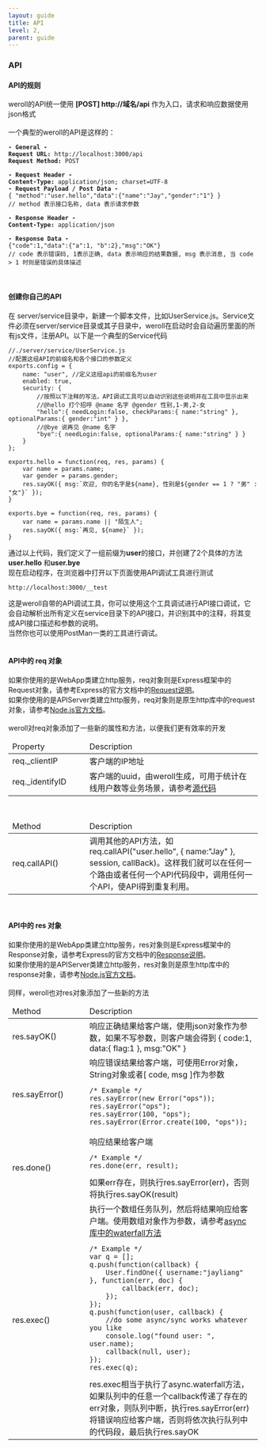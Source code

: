 ```yaml
---
layout: guide
title: API
level: 2,
parent: guide
---
```


<h3>API</h3>
<h4>API的规则</h4>
weroll的API统一使用 <b>[POST] http://域名/api</b> 作为入口，请求和响应数据使用json格式
<br>
<br>
一个典型的weroll的API是这样的：
<pre><code class="javascript"><b>- General -</b>
<b>Request URL:</b> http://localhost:3000/api
<b>Request Method:</b> POST<br>
<b>- Request Header -</b>
<b>Content-Type:</b> application/json; charset=UTF-8
<b>- Request Payload / Post Data -</b>
{ "method":"user.hello","data":{"name":"Jay","gender":"1"} }
// method 表示接口名称, data 表示请求参数<br>
<b>- Response Header -</b>
<b>Content-Type:</b> application/json<br>
<b>- Response Data -</b>
{"code":1,"data":{"a":1, "b":2},"msg":"OK"}
// code 表示错误码, 1表示正确, data 表示响应的结果数据, msg 表示消息, 当 code > 1 时则是错误的具体描述</code></pre>
<br>
<h4>创建你自己的API</h4>
在 server/service目录中，新建一个脚本文件，比如UserService.js。Service文件必须在server/service目录或其子目录中，weroll在启动时会自动遍历里面的所有js文件，注册API。以下是一个典型的Service代码
<pre><code class="javascript">//./server/service/UserService.js
//配置这组API的前缀名和各个接口的参数定义
exports.config = {
    name: "user", //定义这组api的前缀名为user
    enabled: true,
    security: {
        //按照以下注释的写法，API调试工具可以自动识别这些说明并在工具中显示出来
        //@hello 打个招呼 @name 名字 @gender 性别,1-男,2-女
        "hello":{ needLogin:false, checkParams:{ name:"string" }, optionalParams:{ gender:"int" } },
        //@bye 说再见 @name 名字
        "bye":{ needLogin:false, optionalParams:{ name:"string" } }
    }
};<br>
exports.hello = function(req, res, params) {
    var name = params.name;
    var gender = params.gender;
    res.sayOK({ msg:&#96;欢迎, 你的名字是${name}, 性别是${gender == 1 ? "男" : "女"}&#96; });
}<br>
exports.bye = function(req, res, params) {
    var name = params.name || "陌生人";
    res.sayOK({ msg:&#96;再见, ${name}&#96; });
}</code></pre>

通过以上代码，我们定义了一组前缀为<b>user</b>的接口，并创建了2个具体的方法 <b>user.hello</b> 和<b>user.bye</b><br>
现在启动程序，在浏览器中打开以下页面使用API调试工具进行测试
<pre><code class="html">http://localhost:3000/__test</code></pre>
这是weroll自带的API调试工具，你可以使用这个工具调试进行API接口调试，它会自动解析出所有定义在service目录下的API接口，并识别其中的注释，将其变成API接口描述和参数的说明。<br>
当然你也可以使用PostMan一类的工具进行调试。
<br>
<br>

<h4>API中的 req 对象</h4>
如果你使用的是WebApp类建立http服务，req对象则是Express框架中的Request对象，请参考Express的官方文档中的<a href="http://expressjs.com/en/4x/api.html#req" target="_blank">Request说明</a>。
<br>
如果你使用的是APIServer类建立http服务，req对象则是原生http库中的request对象，请参考<a href="https://nodejs.org/api/http.html#http_class_http_clientrequest" target="_blank">Node.js官方文档</a>。
<br>
<br>
weroll对req对象添加了一些新的属性和方法，以便我们更有效率的开发<br>
<table>
    <thead>
        <tr>
            <td style="width:140px;">Property</td>
            <td>Description</td>
        </tr>
    </thead>
    <tbody>
        <tr>
            <td>req._clientIP </td>
            <td style="text-align:left;">客户端的IP地址</td>
        </tr>
        <tr>
            <td>req._identifyID </td>
            <td style="text-align:left;">客户端的uuid，由weroll生成，可用于统计在线用户数等业务场景，请参考<a href="https://github.com/jayliang701/weroll/blob/master/web/WebRequestPreprocess.js#L153" target="_blank">源代码</a></td>
        </tr>
    </tbody>
</table>
<br>
<table>
    <thead>
        <tr>
            <td style="width:140px;">Method</td>
            <td>Description</td>
        </tr>
    </thead>
    <tbody>
        <tr>
            <td>req.callAPI()</td>
            <td style="text-align:left;">调用其他的API方法，如 req.callAPI("user.hello", { name:"Jay" }, session, callBack)。这样我们就可以在任何一个路由或者任何一个API代码段中，调用任何一个API，使API得到重复利用。</td>
        </tr>
    </tbody>
</table>


<br>
<h4>API中的 res 对象</h4>
如果你使用的是WebApp类建立http服务，res对象则是Express框架中的Response对象，请参考Express的官方文档中的<a href="http://expressjs.com/en/4x/api.html#res" target="_blank">Response说明</a>。
<br>
如果你使用的是APIServer类建立http服务，res对象则是原生http库中的response对象，请参考<a href="https://nodejs.org/api/http.html#http_class_http_serverresponse" target="_blank">Node.js官方文档</a>。
<br>
<br>
同样，weroll也对res对象添加了一些新的方法
<br>
<table>
    <thead>
        <tr>
            <td style="width:140px;">Method</td>
            <td>Description</td>
        </tr>
    </thead>
    <tbody>
        <tr>
            <td>res.sayOK()</td>
            <td style="text-align:left;">响应正确结果给客户端，使用json对象作为参数，如果不写参数，则客户端会得到 { code:1, data:{ flag:1 }, msg:"OK" }</td>
        </tr>
        <tr>
            <td>res.sayError()</td>
            <td style="text-align:left;">响应错误结果给客户端，可使用Error对象，String对象或者[ code, msg ]作为参数<br><pre><code class="javascript">/* Example */
res.sayError(new Error("ops"));
res.sayError("ops");
res.sayError(100, "ops");
res.sayError(Error.create(100, "ops"));</code></pre></td>
        </tr>
        <tr>
            <td>res.done()</td>
            <td style="text-align:left;">响应结果给客户端<br><pre><code class="javascript">/* Example */
res.done(err, result);</code></pre>如果err存在，则执行res.sayError(err)，否则将执行res.sayOK(result)</td>
        </tr>
        <tr>
            <td>res.exec()</td>
            <td style="text-align:left;">执行一个数组任务队列，然后将结果响应给客户端。使用数组对象作为参数，请参考<a href="http://caolan.github.io/async/docs.html#waterfall" target="_blank">async库中的waterfall方法</a><br><pre class="hightlight"><code style="width:100%;">/* Example */
var q = [];
q.push(function(callback) {
    User.findOne({ username:"jayliang" }, function(err, doc) {
        callback(err, doc);
    });
});
q.push(function(user, callback) {
    //do some async/sync works whatever you like
    console.log("found user: ", user.name);
    callback(null, user);
});
res.exec(q);</code></pre>
res.exec相当于执行了async.waterfall方法，如果队列中的任意一个callback传递了存在的err对象，则队列中断，执行res.sayError(err) 将错误响应给客户端，否则将依次执行队列中的代码段，最后执行res.sayOK</td>
        </tr>
    </tbody>
</table>

<br>